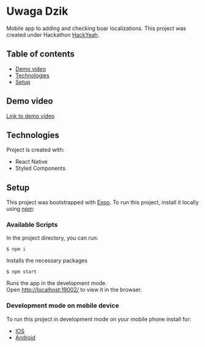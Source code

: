 # Uwaga Dzik
Mobile app to adding and checking boar localizations. This project was created under Hackathon [HackYeah](https://hackyeah.pl/).

## Table of contents
* [Demo video](#demo)
* [Technologies](#technologies)
* [Setup](#setup)

## Demo video
[Link to demo video](https://www.youtube.com/watch?v=IpjO-MXOHNI)

## Technologies
Project is created with:
* React Native
* Styled Components

## Setup
This project was bootstrapped with [Expo](https://expo.io/).
To run this project, install it locally using [npm](https://www.npmjs.com):

### Available Scripts

In the project directory, you can run:

```
$ npm i
```

Installs the necessary packages

```
$ npm start
```

Runs the app in the development mode.<br />
Open [http://localhost:19002/](http://localhost:19002/) to view it in the browser.

### Development mode on mobile device

To run this project in development mode on your mobile phone install for:
* [IOS](https://apps.apple.com/pl/app/expo-client/id982107779)
* [Android](https://play.google.com/store/apps/details?id=host.exp.exponent)
